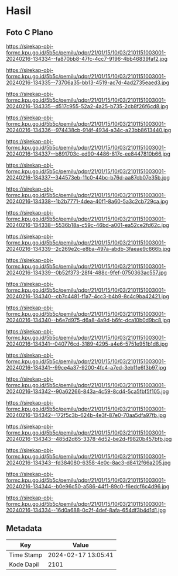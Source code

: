 # Hasil

## Foto C Plano

https://sirekap-obj-formc.kpu.go.id/5b5c/pemilu/pdpr/21/01/15/10/03/2101151003001-20240216-134334--fa870bb8-47fc-4cc7-9196-4bb46839faf2.jpg

https://sirekap-obj-formc.kpu.go.id/5b5c/pemilu/pdpr/21/01/15/10/03/2101151003001-20240216-134335--73706a35-bb13-4519-ac7d-4ad2735eaed3.jpg

https://sirekap-obj-formc.kpu.go.id/5b5c/pemilu/pdpr/21/01/15/10/03/2101151003001-20240216-134335--d517c955-52a2-4a25-b735-2cb8f26f6cd8.jpg

https://sirekap-obj-formc.kpu.go.id/5b5c/pemilu/pdpr/21/01/15/10/03/2101151003001-20240216-134336--974438cb-914f-4934-a34c-a23bb8613440.jpg

https://sirekap-obj-formc.kpu.go.id/5b5c/pemilu/pdpr/21/01/15/10/03/2101151003001-20240216-134337--b891703c-ed90-4486-817c-ee8447810b66.jpg

https://sirekap-obj-formc.kpu.go.id/5b5c/pemilu/pdpr/21/01/15/10/03/2101151003001-20240216-134337--344573eb-11c0-44bc-b76d-aa87cb07e35b.jpg

https://sirekap-obj-formc.kpu.go.id/5b5c/pemilu/pdpr/21/01/15/10/03/2101151003001-20240216-134338--1b2b7771-4dea-40f1-8a60-5a3c2cb729ca.jpg

https://sirekap-obj-formc.kpu.go.id/5b5c/pemilu/pdpr/21/01/15/10/03/2101151003001-20240216-134338--5536b18a-c59c-46bd-a001-ea52ce2fd62c.jpg

https://sirekap-obj-formc.kpu.go.id/5b5c/pemilu/pdpr/21/01/15/10/03/2101151003001-20240216-134339--2c269e2c-e8ba-497a-abdb-3faeae9c866b.jpg

https://sirekap-obj-formc.kpu.go.id/5b5c/pemilu/pdpr/21/01/15/10/03/2101151003001-20240216-134339--0b52f373-28f4-488c-9fef-0750363ac557.jpg

https://sirekap-obj-formc.kpu.go.id/5b5c/pemilu/pdpr/21/01/15/10/03/2101151003001-20240216-134340--cb7c4481-f1a7-4cc3-b4b9-8c4c9ba42421.jpg

https://sirekap-obj-formc.kpu.go.id/5b5c/pemilu/pdpr/21/01/15/10/03/2101151003001-20240216-134340--b6e7d975-d6a8-4a9d-b6fc-dca10b0d9bc8.jpg

https://sirekap-obj-formc.kpu.go.id/5b5c/pemilu/pdpr/21/01/15/10/03/2101151003001-20240216-134341--040776cd-3189-4295-a4e6-5751e951b1d8.jpg

https://sirekap-obj-formc.kpu.go.id/5b5c/pemilu/pdpr/21/01/15/10/03/2101151003001-20240216-134341--99ce4a37-9200-4fc4-a7ed-3eb11e6f3b97.jpg

https://sirekap-obj-formc.kpu.go.id/5b5c/pemilu/pdpr/21/01/15/10/03/2101151003001-20240216-134342--90a62266-843a-4c59-8cd4-5ca5fbf5f105.jpg

https://sirekap-obj-formc.kpu.go.id/5b5c/pemilu/pdpr/21/01/15/10/03/2101151003001-20240216-134342--172f5c3b-624b-4e3f-87e0-70aa5dfa97fb.jpg

https://sirekap-obj-formc.kpu.go.id/5b5c/pemilu/pdpr/21/01/15/10/03/2101151003001-20240216-134343--485d2d65-3378-4d52-be2d-f9820b457bfb.jpg

https://sirekap-obj-formc.kpu.go.id/5b5c/pemilu/pdpr/21/01/15/10/03/2101151003001-20240216-134343--fd384080-6358-4e0c-8ac3-d8412f66a205.jpg

https://sirekap-obj-formc.kpu.go.id/5b5c/pemilu/pdpr/21/01/15/10/03/2101151003001-20240216-134344--b0e96c50-a586-44f1-89c0-f6edcf6c4d96.jpg

https://sirekap-obj-formc.kpu.go.id/5b5c/pemilu/pdpr/21/01/15/10/03/2101151003001-20240216-134334--16d0a688-0c2f-4def-8afa-654df3b4d1d1.jpg


## Metadata

| Key        | Value               |
| ---------- | ------------------- |
| Time Stamp | 2024-02-17 13:05:41 |
| Kode Dapil | 2101                |



